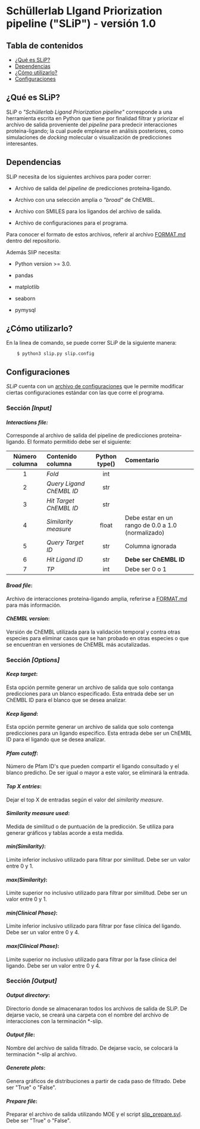 # Schüllerlab LIgand Priorization pipeline ("SLiP") - versión 1.0

__Tabla de contenidos__
-----
* [¿Qué es SLiP?](#qué-es-slip)
* [Dependencias](#dependencias)
* [¿Cómo utilizarlo?](#cómo-utilizarlo)
* [Configuraciones](#configuraciones)

## ¿Qué es SLiP?

SLiP o _"Schüllerlab Ligand Priorization pipeline"_ corresponde a una herramienta escrita en Python que tiene por finalidad filtrar y priorizar el archivo de salida proveniente del _pipeline_ para predecir interacciones proteina-ligando; la cual puede emplearse en análisis posteriores, como simulaciones de _docking_ molecular o visualización de predicciones interesantes.

## Dependencias

SLiP necesita de los siguientes archivos para poder correr:

- Archivo de salida del _pipeline_ de predicciones proteína-ligando.

- Archivo con una selección amplia o _"broad"_ de ChEMBL.

- Archivo con SMILES para los ligandos del archivo de salida.

- Archivo de configuraciones para el programa.

Para conocer el formato de estos archivos, referir al archivo [FORMAT.md](FORMAT.md) dentro del repositorio.

Además SliP necesita:

- Python version >= 3.0.

- pandas

- matplotlib

- seaborn

- pymysql

## ¿Cómo utilizarlo?

En la linea de comando, se puede correr SLiP de la siguiente manera:

        $ python3 slip.py slip.config

## Configuraciones

_SLiP_ cuenta con un [archivo de configuraciones](slip.ini) que le permite modificar ciertas configuraciones estándar con las que corre el programa.

### Sección _[Input]_

#### _Interactions file:_ 
Corresponde al archivo de salida del pipeline de predicciones proteína-ligando. El formato permitido debe ser el siguiente:

| Número columna | Contenido columna | Python type() | Comentario |
|:--------------:|:------------------|:-------------:|:-----------|
| 1 | _Fold_| int | |
| 2 | _Query Ligand ChEMBL ID_ | str | |
| 3 | _Hit Target ChEMBL ID_ | str | |
| 4 | _Similarity measure_ | float | Debe estar en un rango de 0.0 a 1.0 (normalizado) |
| 5 | _Query Target ID_ | str | Columna ignorada |
| 6 | _Hit Ligand ID_  | str | **Debe ser ChEMBL ID** |
| 7 | _TP_ | int | Debe ser 0 o 1 |

#### _Broad file_: 
Archivo de interacciones proteína-ligando amplia, referirse a [FORMAT.md](FORMAT.md) para más información.

#### _ChEMBL version_: 
Versión de ChEMBL utilizada para la validación temporal y contra otras especies para eliminar casos que se han probado en otras especies o que se encuentran en versiones de ChEMBL más acutalizadas.

### Sección _[Options]_

#### _Keep target_:
Esta opción permite generar un archivo de salida que solo contanga predicciones para un blanco especificado. Esta entrada debe ser un ChEMBL ID para el blanco que se desea analizar.

#### _Keep ligand_: 
Esta opción permite generar un archivo de salida que solo contenga predicciones para un ligando especifico. Esta entrada debe ser un ChEMBL ID para el ligando que se desea analizar.

#### _Pfam cutoff_: 
Número de Pfam ID's que pueden compartir el ligando consultado y el blanco predicho. De ser igual o mayor a este valor, se eliminará la entrada.

#### _Top X entries_: 
Dejar el top X de entradas según el valor del _similarity measure_.

#### _Similarity measure used_: 
Medida de similitud o de puntuación de la predicción. Se utiliza para generar gráficos y tablas acorde a esta medida.

#### _min(Similarity)_: 
Limite inferior inclusivo utilizado para filtrar por similitud. Debe ser un valor entre 0 y 1.

#### _max(Similarity)_: 
Limite superior no inclusivo utilizado para filtrar por similitud. Debe ser un valor entre 0 y 1.

#### _min(Clinical Phase)_: 
Limite inferior inclusivo utilizado para filtrar por fase clínica del ligando. Debe ser un valor entre 0 y 4.

#### _max(Clinical Phase)_: 
Limite superior no inclusivo utilizado para filtrar por la fase clínica del ligando. Debe ser un valor entre 0 y 4.

### Sección _[Output]_

#### _Output directory_: 
Directorio donde se almacenaran todos los archivos de salida de SLiP. De dejarse vacío, se creará una carpeta con el nombre del archivo de interacciones con la terminación \*-slip.

#### _Output file_: 
Nombre del archivo de salida filtrado. De dejarse vacío, se colocará la terminación \*-slip al archivo.

#### _Generate plots_: 
Genera gráficos de distribuciones a partir de cada paso de filtrado. Debe ser "True" o "False".

#### _Prepare file_: 
Preparar el archivo de salida utilizando MOE y el script [slip\_prepare.svl](slip\_prepare.svl). Debe ser "True" o "False".
